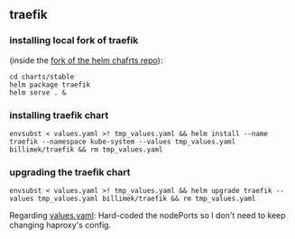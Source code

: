 ## traefik 

### installing local fork of traefik
(inside the [fork of the helm chafrts repo](https://github.com/billimek/charts)):

```
cd charts/stable
helm package traefik
helm serve . &
```

### installing traefik chart

```
envsubst < values.yaml >! tmp_values.yaml && helm install --name traefik --namespace kube-system --values tmp_values.yaml billimek/traefik && rm tmp_values.yaml
```

### upgrading the traefik chart

```
envsubst < values.yaml >! tmp_values.yaml && helm upgrade traefik --values tmp_values.yaml billimek/traefik && rm tmp_values.yaml
```

Regarding [values.yaml](values.yaml): Hard-coded the nodePorts so I don't need to keep changing haproxy's config.
